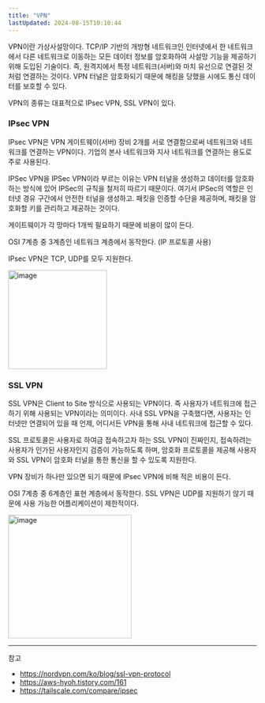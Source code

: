 ```yaml
---
title: "VPN"
lastUpdated: 2024-08-15T10:10:44
---
```

VPN이란 가상사설망이다. TCP/IP 기반의 개방형 네트워크인 인터넷에서 한 네트워크에서 다른 네트워크로 이동하는 모든 데이터 정보를 암호화하여 사설망 기능을 제공하기 위해 도입된 기술이다. 즉, 원격지에서 특정 네트워크(서버)와 마치 유선으로 연결된 것처럼 연결하는 것이다. VPN 터널은 암호화되기 때문에 해킹을 당했을 시에도 통신 데이터를 보호할 수 있다. 

VPN의 종류는 대표적으로 IPsec VPN, SSL VPN이 있다.

### IPsec VPN 

IPsec VPN은 VPN 게이트웨이(서버) 장비 2개를 서로 연결함으로써 네트워크와 네트워크를 연결하는 VPN이다. 기업의 본사 네트워크와 지사 네트워크를 연결하는 용도로 주로 사용된다.
 
IPSec VPN을 IPSec VPN이라 부르는 이유는 VPN 터널을 생성하고 데이터를 암호화하는 방식에 있어 IPSec의 규칙을 철저히 따르기 때문이다. 여기서 IPSec의 역할은 인터넷 경유 구간에서 안전한 터널을 생성하고. 패킷을 인증할 수단을 제공하며, 패킷을 암호화할 키를 관리하고 제공하는 것이다.

게이트웨이가 각 망마다 1개씩 필요하기 때문에 비용이 많이 든다.
 
OSI 7계층 중 3계층인 네트워크 계층에서 동작한다. (IP 프로토콜 사용)

IPsec VPN은 TCP, UDP를 모두 지원한다.

<img style="height: 200px" alt="image" src="https://github.com/user-attachments/assets/699434bc-b3f6-40e5-a9e6-2bbac414b180">

### SSL VPN

SSL VPN은 Client to Site 방식으로 사용되는 VPN이다. 즉 사용자가 네트워크에 접근하기 위해 사용되는 VPN이라는 의미이다. 사내 SSL VPN을 구축했다면, 사용자는 인터넷만 연결되어 있을 때 언제, 어디서든 VPN을 통해 사내 네트워크에 접근할 수 있다. 

SSL 프로토콜은 사용자로 하여금 접속하고자 하는 SSL VPN이 진짜인지, 접속하려는 사용자가 인가된 사용자인지 검증이 가능하도록 하며, 암호화 프로토콜을 제공해 사용자와 SSL VPN이 암호화 터널을 통한 통신을 할 수 있도록 지원한다.

VPN 장비가 하나만 있으면 되기 때문에 IPsec VPN에 비해 적은 비용이 든다.

OSI 7계층 중 6계층인 표현 계층에서 동작한다. SSL VPN은 UDP를 지원하기 않기 때문에 사용 가능한 어플리케이션이 제한적이다.  

<img style="height: 250px" alt="image" src="https://github.com/user-attachments/assets/8315a0dc-b160-4d39-8c29-7626adb02975">

---
참고
- https://nordvpn.com/ko/blog/ssl-vpn-protocol
- https://aws-hyoh.tistory.com/161
- https://tailscale.com/compare/ipsec


